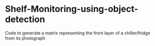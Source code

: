 # Shelf-Monitoring-using-object-detection
Code to generate a matrix representing the front layer of a chiller/fridge from its photograph
